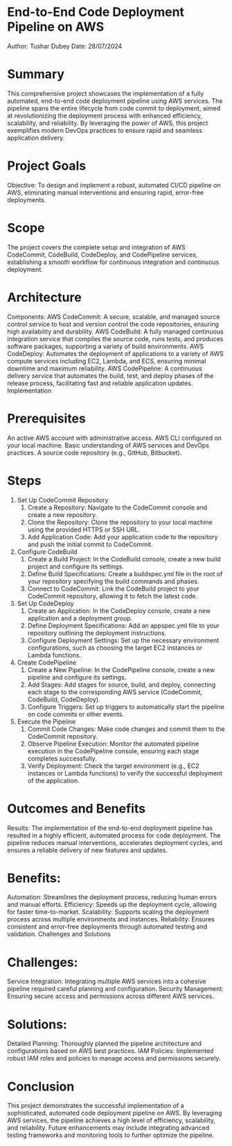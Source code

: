 # **End-to-End Code Deployment Pipeline on AWS**

Author: Tushar Dubey
Date: 28/07/2024

# Summary
This comprehensive project showcases the implementation of a fully automated, end-to-end code deployment pipeline using AWS services. The pipeline spans the entire lifecycle from code commit to deployment, aimed at revolutionizing the deployment process with enhanced efficiency, scalability, and reliability. By leveraging the power of AWS, this project exemplifies modern DevOps practices to ensure rapid and seamless application delivery.

# Project Goals
Objective: To design and implement a robust, automated CI/CD pipeline on AWS, eliminating manual interventions and ensuring rapid, error-free deployments.

# Scope
The project covers the complete setup and integration of AWS CodeCommit, CodeBuild, CodeDeploy, and CodePipeline services, establishing a smooth workflow for continuous integration and continuous deployment.

# Architecture

Components:
AWS CodeCommit: A secure, scalable, and managed source control service to host and version control the code repositories, ensuring high availability and durability.
AWS CodeBuild: A fully managed continuous integration service that compiles the source code, runs tests, and produces software packages, supporting a variety of build environments.
AWS CodeDeploy: Automates the deployment of applications to a variety of AWS compute services including EC2, Lambda, and ECS, ensuring minimal downtime and maximum reliability.
AWS CodePipeline: A continuous delivery service that automates the build, test, and deploy phases of the release process, facilitating fast and reliable application updates.
Implementation

# Prerequisites
An active AWS account with administrative access.
AWS CLI configured on your local machine.
Basic understanding of AWS services and DevOps practices.
A source code repository (e.g., GitHub, Bitbucket).

# Steps
1. Set Up CodeCommit Repository
   1. Create a Repository: Navigate to the CodeCommit console and create a new repository.
   2. Clone the Repository: Clone the repository to your local machine using the provided HTTPS or SSH URL.
   3. Add Application Code: Add your application code to the repository and push the initial commit to CodeCommit.
2. Configure CodeBuild
   1. Create a Build Project: In the CodeBuild console, create a new build project and configure its settings.
   2. Define Build Specifications: Create a buildspec.yml file in the root of your repository specifying the build commands and phases.
   3. Connect to CodeCommit: Link the CodeBuild project to your CodeCommit repository, allowing it to fetch the latest code.
3. Set Up CodeDeploy
   1. Create an Application: In the CodeDeploy console, create a new application and a deployment group.
   2. Define Deployment Specifications: Add an appspec.yml file to your repository outlining the deployment instructions.
   3. Configure Deployment Settings: Set up the necessary environment configurations, such as choosing the target EC2 instances or Lambda functions.
4. Create CodePipeline
   1. Create a New Pipeline: In the CodePipeline console, create a new pipeline and configure its settings.
   2. Add Stages: Add stages for source, build, and deploy, connecting each stage to the corresponding AWS service (CodeCommit, CodeBuild, CodeDeploy).
   3. Configure Triggers: Set up triggers to automatically start the pipeline on code commits or other events.
5. Execute the Pipeline
   1. Commit Code Changes: Make code changes and commit them to the CodeCommit repository.
   2. Observe Pipeline Execution: Monitor the automated pipeline execution in the CodePipeline console, ensuring each stage completes successfully.
   3. Verify Deployment: Check the target environment (e.g., EC2 instances or Lambda functions) to verify the successful deployment of the application.

# Outcomes and Benefits
Results: The implementation of the end-to-end deployment pipeline has resulted in a highly efficient, automated process for code deployment. The pipeline reduces manual interventions, accelerates deployment cycles, and ensures a reliable delivery of new features and updates.

# Benefits:

Automation: Streamlines the deployment process, reducing human errors and manual efforts.
Efficiency: Speeds up the deployment cycle, allowing for faster time-to-market.
Scalability: Supports scaling the deployment process across multiple environments and instances.
Reliability: Ensures consistent and error-free deployments through automated testing and validation.
Challenges and Solutions

# Challenges:
Service Integration: Integrating multiple AWS services into a cohesive pipeline required careful planning and configuration.
Security Management: Ensuring secure access and permissions across different AWS services.

# Solutions:
Detailed Planning: Thoroughly planned the pipeline architecture and configurations based on AWS best practices.
IAM Policies: Implemented robust IAM roles and policies to manage access and permissions securely.

# Conclusion
This project demonstrates the successful implementation of a sophisticated, automated code deployment pipeline on AWS. By leveraging AWS services, the pipeline achieves a high level of efficiency, scalability, and reliability. Future enhancements may include integrating advanced testing frameworks and monitoring tools to further optimize the pipeline.
